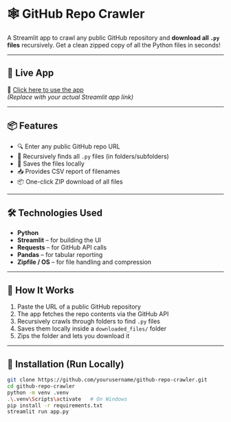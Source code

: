 # 🕸️ GitHub Repo Crawler

A Streamlit app to crawl any public GitHub repository and **download all `.py` files** recursively. Get a clean zipped copy of all the Python files in seconds!

---

## 🚀 Live App

🔗 [Click here to use the app](https://yourname-yourrepo.streamlit.app)  
_(Replace with your actual Streamlit app link)_

---

## 📦 Features

- 🔍 Enter any public GitHub repo URL
- 🐍 Recursively finds all `.py` files (in folders/subfolders)
- 💾 Saves the files locally
- 📥 Provides CSV report of filenames
- 📦 One-click ZIP download of all files

---

## 🛠️ Technologies Used

- **Python**
- **Streamlit** – for building the UI
- **Requests** – for GitHub API calls
- **Pandas** – for tabular reporting
- **Zipfile / OS** – for file handling and compression

---

## 🧪 How It Works

1. Paste the URL of a public GitHub repository
2. The app fetches the repo contents via the GitHub API
3. Recursively crawls through folders to find `.py` files
4. Saves them locally inside a `downloaded_files/` folder
5. Zips the folder and lets you download it

---

## 🧰 Installation (Run Locally)

```bash
git clone https://github.com/yourusername/github-repo-crawler.git
cd github-repo-crawler
python -m venv .venv
.\.venv\Scripts\activate   # On Windows
pip install -r requirements.txt
streamlit run app.py
